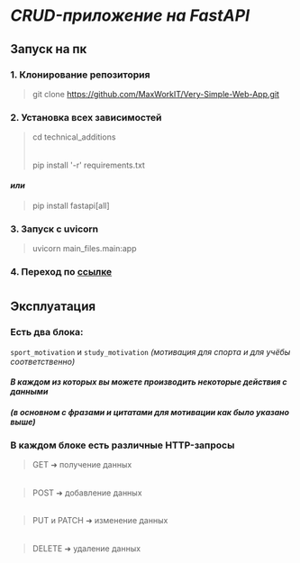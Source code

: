 # ***CRUD-приложение на FastAPI***
##
## Запуск на пк
### **1. Клонирование репозитория**
> git clone https://github.com/MaxWorkIT/Very-Simple-Web-App.git
### **2. Установка всех зависимостей**
> cd technical_additions
> ######
> pip install '-r' requirements.txt
#### *или*
> pip install fastapi[all]
### **3. Запуск c uvicorn**
> uvicorn main_files.main:app
### **4. Переход по [ссылке](http://127.0.0.1:8000/docs)**
#
## Эксплуатация
### Есть два блока:
```sport_motivation``` и ```study_motivation``` *(мотивация для спорта и для учёбы соответственно)*
#### ***В каждом из которых вы можете производить некоторые действия с данными*** 
#### ***(в основном с фразами и цитатами для мотивации как было указано выше)***
###
### В каждом блоке есть различные HTTP-запросы
> GET ➜ получение данных
######
> POST ➜ добавление данных
######
> PUT и PATCH ➜ изменение данных
######
> DELETE ➜ удаление данных